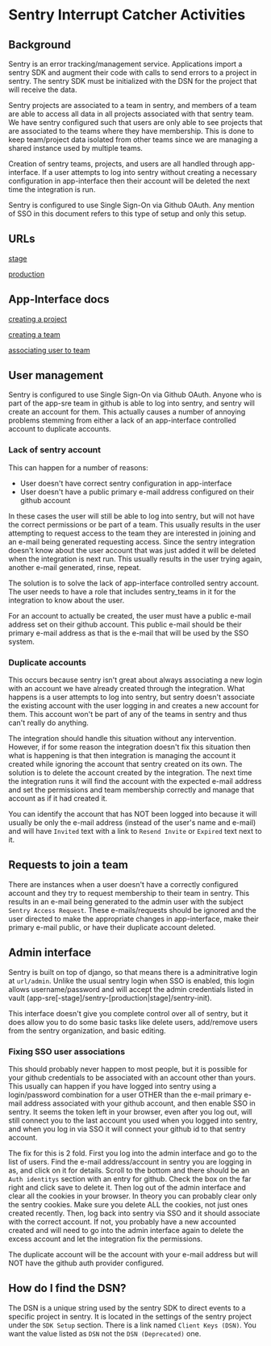 # Sentry Interrupt Catcher Activities

## Background

Sentry is an error tracking/management service.  Applications import a sentry SDK and augment their code with calls to send errors to a project in sentry.  The sentry SDK must be initialized with the DSN for the project that will receive the data.

Sentry projects are associated to a team in sentry, and members of a team are able to access all data in all projects associated with that sentry team.  We have sentry configured such that users are only able to see projects that are associated to the teams where they have membership.  This is done to keep team/project data isolated from other teams since we are managing a shared instance used by multiple teams.

Creation of sentry teams, projects, and users are all handled through app-interface.  If a user attempts to log into sentry without creating a necessary configuration in app-interface then their account will be deleted the next time the integration is run.

Sentry is configured to use Single Sign-On via Github OAuth.  Any mention of SSO in this document refers to this type of setup and only this setup.

## URLs

[stage](https://sentry.stage.devshift.net/)

[production](https://sentry.devshift.net/)

## App-Interface docs

[creating a project](https://gitlab.cee.redhat.com/service/app-interface#create-a-sentry-project-for-an-onboarded-app-app-sreapp-1yml)

[creating a team](https://gitlab.cee.redhat.com/service/app-interface#create-a-sentry-team-dependenciessentry-team-1yml)

[associating user to team](https://gitlab.cee.redhat.com/service/app-interface#manage-sentry-team-membership-via-app-interface-accessrole-1yml)

## User management

Sentry is configured to use Single Sign-On via Github OAuth.  Anyone who is part of the app-sre team in github is able to log into sentry, and sentry will create an account for them.  This actually causes a number of annoying problems stemming from either a lack of an app-interface controlled account to duplicate accounts.

### Lack of sentry account

This can happen for a number of reasons:

- User doesn't have correct sentry configuration in app-interface
- User doesn't have a public primary e-mail address configured on their github account

In these cases the user will still be able to log into sentry, but will not have the correct permissions or be part of a team.  This usually results in the user attempting to request access to the team they are interested in joining and an e-mail being generated requesting access.  Since the sentry integration doesn't know about the user account that was just added it will be deleted when the integration is next run.  This usually results in the user trying again, another e-mail generated, rinse, repeat.

The solution is to solve the lack of app-interface controlled sentry account.  The user needs to have a role that includes sentry_teams in it for the integration to know about the user.

For an account to actually be created, the user must have a public e-mail address set on their github account.  This public e-mail should be their primary e-mail address as that is the e-mail that will be used by the SSO system.

### Duplicate accounts

This occurs because sentry isn't great about always associating a new login with an account we have already created through the integration.  What happens is a user attempts to log into sentry, but sentry doesn't associate the existing account with the user logging in and creates a new account for them.  This account won't be part of any of the teams in sentry and thus can't really do anything.

The integration should handle this situation without any intervention.  However, if for some reason the integration doesn't fix this situation then what is happening is that then integration is managing the account it created while ignoring the account that sentry created on its own.  The solution is to delete the account created by the integration.  The next time the integration runs it will find the account with the expected e-mail address and set the permissions and team membership correctly and manage that account as if it had created it.

You can identify the account that has NOT been logged into because it will usually be only the e-mail address (instead of the user's name and e-mail) and will have `Invited` text with a link to `Resend Invite` or `Expired` text next to it.

## Requests to join a team

There are instances when a user doesn't have a correctly configured account and they try to request membership to their team in sentry.  This results in an e-mail being generated to the admin user with the subject `Sentry Access Request`.  These e-mails/requests should be ignored and the user directed to make the appropriate changes in app-interface, make their primary e-mail public, or have their duplicate account deleted.

## Admin interface

Sentry is built on top of django, so that means there is a adminitrative login at `url/admin`.  Unlike the usual sentry login when SSO is enabled, this login allows username/password and will accept the admin credentials listed in vault (app-sre[-stage]/sentry-[production|stage]/sentry-init).

This interface doesn't give you complete control over all of sentry, but it does allow you to do some basic tasks like delete users, add/remove users from the sentry organization, and basic editing.

### Fixing SSO user associations

This should probably never happen to most people, but it is possible for your github credentials to be associated with an account other than yours.  This usually can happen if you have logged into sentry using a login/password combination for a user OTHER than the e-mail primary e-mail address associated with your github account, and then enable SSO in sentry.  It seems the token left in your browser, even after you log out, will still connect you to the last account you used when you logged into sentry, and when you log in via SSO it will connect your github id to that sentry account.

The fix for this is 2 fold.  First you log into the admin interface and go to the list of users.  Find the e-mail address/account in sentry you are logging in as, and click on it for details.  Scroll to the bottom and there should be an `Auth identitys` section with an entry for github.  Check the box on the far right and click save to delete it.  Then log out of the admin interface and clear all the cookies in your browser.  In theory you can probably clear only the sentry cookies.  Make sure you delete ALL the cookies, not just ones created recently.  Then, log back into sentry via SSO and it should associate with the correct account.  If not, you probably have a new accounted created and will need to go into the admin interface again to delete the excess account and let the integration fix the permissions.

The duplicate account will be the account with your e-mail address but will NOT have the github auth provider configured.

## How do I find the DSN?

The DSN is a unique string used by the sentry SDK to direct events to a specific project in sentry.  It is located in the settings of the sentry project under the `SDK Setup` section.  There is a link named `Client Keys (DSN)`.  You want the value listed as `DSN` not the `DSN (Deprecated)` one.
